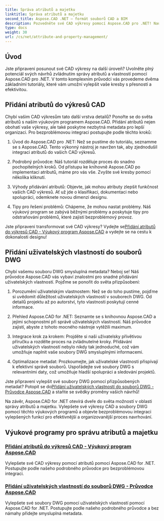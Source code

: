 ```yaml
---
title: Správa atributů a majetku
linktitle: Správa atributů a majetku
second_title: Aspose.CAD .NET – formát souborů CAD a BIM
description: Pozvedněte své CAD výkresy pomocí Aspose.CAD pro .NET! Naučte se plynule přidávat atributy a uživatelské vlastnosti prostřednictvím výukových programů. Vylepšete své návrhy bez námahy.
type: docs
weight: 30
url: /cs/net/attribute-and-property-management/
---
```



## Úvod

Jste připraveni posunout své CAD výkresy na další úroveň? Uvolněte plný potenciál svých návrhů zvládnutím správy atributů a vlastností pomocí Aspose.CAD pro .NET. V tomto komplexním průvodci vás provedeme dvěma základními tutoriály, které vám umožní vylepšit vaše kresby s přesností a efektivitou.

## Přidání atributů do výkresů CAD

Chybí vašim CAD výkresům tato další vrstva detailů? Ponořte se do světa atributů s naším výukovým programem Aspose.CAD. Přidání atributů nejen obohatí vaše výkresy, ale také poskytne nezbytná metadata pro lepší organizaci. Pro bezproblémovou integraci postupujte podle těchto kroků:

1. Úvod do Aspose.CAD pro .NET: Než se pustíme do tutoriálu, seznamme se s Aspose.CAD. Tento výkonný nástroj je navržen tak, aby zjednodušil integraci atributů do vašich CAD výkresů.

2. Podrobný průvodce: Náš tutoriál rozděluje proces do snadno pochopitelných kroků. Od přístupu ke knihovně Aspose.CAD po implementaci atributů, máme pro vás vše. Zvyšte své kresby pomocí několika kliknutí.

3. Výhody přidávání atributů: Objevte, jak mohou atributy zlepšit funkčnost vašich CAD výkresů. Ať už jde o klasifikaci, dokumentaci nebo spolupráci, odemknete novou dimenzi designu.

4. Tipy pro řešení problémů: Chápeme, že mohou nastat problémy. Náš výukový program se zabývá běžnými problémy a poskytuje tipy pro odstraňování problémů, které zajistí bezproblémový provoz.

 Jste připraveni transformovat své CAD výkresy? Vydejte se[Přidání atributů do výkresů CAD - Výukový program Aspose.CAD](./adding-attributes-to-cad-drawings/) a vydejte se na cestu k dokonalosti designu!

## Přidání uživatelských vlastností do souborů DWG

Chybí vašemu souboru DWG smysluplná metadata? Neboj se! Náš průvodce Aspose.CAD vás vybaví znalostmi pro snadné přidávání uživatelských vlastností. Pojďme se ponořit do světa přizpůsobení:

1. Porozumění uživatelským vlastnostem: Než se do toho pustíme, pojďme si uvědomit důležitost uživatelských vlastností v souborech DWG. Od detailů projektu až po autorství, tyto vlastnosti poskytují cenné informace.

2. Přehled Aspose.CAD for .NET: Seznamte se s knihovnou Aspose.CAD a jejími schopnostmi při správě uživatelských vlastností. Náš průvodce zajistí, abyste z tohoto mocného nástroje vytěžili maximum.

3. Integrace krok za krokem: Projděte si naši uživatelsky přívětivou příručku a rozdělte proces na zvládnutelné kroky. Přidávání uživatelských vlastností nebylo nikdy tak jednoduché, což vám umožňuje naplnit vaše soubory DWG smysluplnými informacemi.

4. Optimalizace metadat: Prozkoumejte, jak uživatelské vlastnosti přispívají k efektivní správě souborů. Uspořádejte své soubory DWG s relevantními daty, což umožňuje hladší spolupráci a sledování projektů.

 Jste připraveni vylepšit své soubory DWG pomocí přizpůsobených metadat? Potopit se do[Přidání uživatelských vlastností do souborů DWG - Průvodce Aspose.CAD](./adding-custom-properties-to-dwg/) a staňte se svědky proměny vašich návrhů!

Na závěr, Aspose.CAD for .NET otevírá dveře do světa možností v oblasti správy atributů a majetku. Vylepšete své výkresy CAD a soubory DWG pomocí těchto výukových programů a objevte bezproblémovou integraci vylepšených funkcí pro efektivnější a organizovanější proces navrhování.
## Výukové programy pro správu atributů a majetku
### [Přidání atributů do výkresů CAD - Výukový program Aspose.CAD](./adding-attributes-to-cad-drawings/)
Vylepšete své CAD výkresy pomocí atributů pomocí Aspose.CAD for .NET. Postupujte podle našeho podrobného průvodce pro bezproblémovou integraci.
### [Přidání uživatelských vlastností do souborů DWG - Průvodce Aspose.CAD](./adding-custom-properties-to-dwg/)
Vylepšete své soubory DWG pomocí uživatelských vlastností pomocí Aspose.CAD for .NET. Postupujte podle našeho podrobného průvodce a bez námahy přidejte smysluplná metadata.